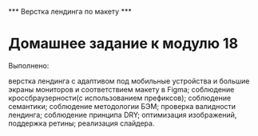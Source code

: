 *** Верстка лендинга по макету ***

# Домашнее задание к модулю 18 #  

Выполнено:

верстка лендинга с адаптивом под мобильные устройства и большие экраны мониторов и соответствием макету в Figma;
соблюдение кроссбраузерности(с использованием префиксов);
соблюдение семантики;
соблюдение методологии БЭМ;
проверка валидности лендинга;
соблюдение принципа DRY;
оптимизация изображений, поддержка ретины;
реализация слайдера.
